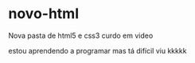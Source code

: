 # novo-html
 Nova pasta de html5 e css3 curdo em video

estou aprendendo a programar
mas tá difícil viu kkkkk